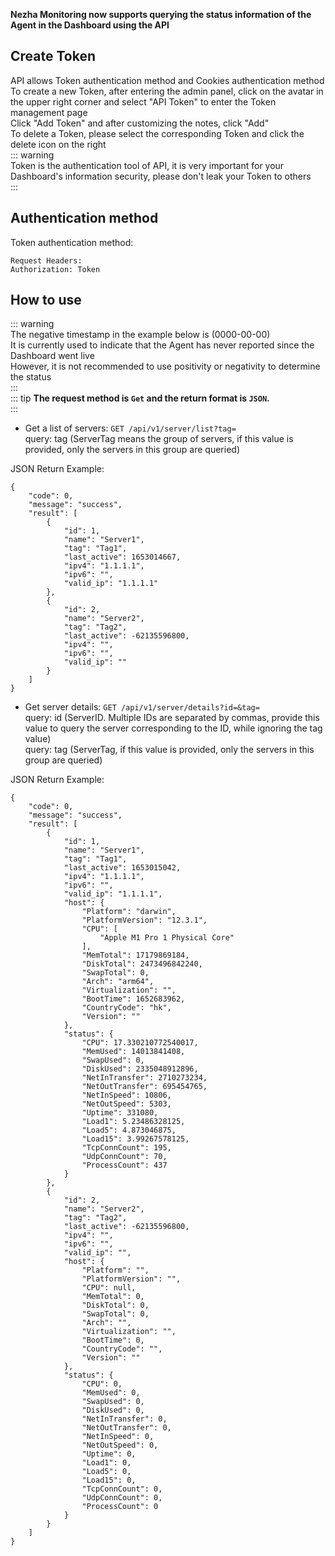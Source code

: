**Nezha Monitoring now supports querying the status information of the Agent in the Dashboard using the API**  

## Create Token
API allows Token authentication method and Cookies authentication method   
To create a new Token, after entering the admin panel, click on the avatar in the upper right corner and select "API Token" to enter the Token management page    
Click "Add Token" and after customizing the notes, click "Add"  
To delete a Token, please select the corresponding Token and click the delete icon on the right  
::: warning  
Token is the authentication tool of API, it is very important for your Dashboard's information security, please don't leak your Token to others  
:::

## Authentication method
Token authentication method:  
```  
Request Headers:  
Authorization: Token
```  
## How to use    
::: warning  
The negative timestamp in the example below is (0000-00-00)  
It is currently used to indicate that the Agent has never reported since the Dashboard went live  
However, it is not recommended to use positivity or negativity to determine the status  
:::  
::: tip
**The request method is `Get` and the return format is `JSON`.**  
:::
+ Get a list of servers: `GET /api/v1/server/list?tag=`  
query: tag (ServerTag means the group of servers, if this value is provided, only the servers in this group are queried)   

JSON Return Example:
```
{
    "code": 0,
    "message": "success",
    "result": [
        {
            "id": 1,
            "name": "Server1",
            "tag": "Tag1",
            "last_active": 1653014667,
            "ipv4": "1.1.1.1",
            "ipv6": "",
            "valid_ip": "1.1.1.1"
        },
        {
            "id": 2,
            "name": "Server2",
            "tag": "Tag2",
            "last_active": -62135596800,
            "ipv4": "",
            "ipv6": "",
            "valid_ip": ""
        }
    ]
}
```  
  
+ Get server details: `GET /api/v1/server/details?id=&tag=`  
query: id (ServerID. Multiple IDs are separated by commas, provide this value to query the server corresponding to the ID, while ignoring the tag value)  
query: tag (ServerTag, if this value is provided, only the servers in this group are queried)  

JSON Return Example:
```
{
    "code": 0,
    "message": "success",
    "result": [
        {
            "id": 1,
            "name": "Server1",
            "tag": "Tag1",
            "last_active": 1653015042,
            "ipv4": "1.1.1.1",
            "ipv6": "",
            "valid_ip": "1.1.1.1",
            "host": {
                "Platform": "darwin",
                "PlatformVersion": "12.3.1",
                "CPU": [
                    "Apple M1 Pro 1 Physical Core"
                ],
                "MemTotal": 17179869184,
                "DiskTotal": 2473496842240,
                "SwapTotal": 0,
                "Arch": "arm64",
                "Virtualization": "",
                "BootTime": 1652683962,
                "CountryCode": "hk",
                "Version": ""
            },
            "status": {
                "CPU": 17.330210772540017,
                "MemUsed": 14013841408,
                "SwapUsed": 0,
                "DiskUsed": 2335048912896,
                "NetInTransfer": 2710273234,
                "NetOutTransfer": 695454765,
                "NetInSpeed": 10806,
                "NetOutSpeed": 5303,
                "Uptime": 331080,
                "Load1": 5.23486328125,
                "Load5": 4.873046875,
                "Load15": 3.99267578125,
                "TcpConnCount": 195,
                "UdpConnCount": 70,
                "ProcessCount": 437
            }
        },
        {
            "id": 2,
            "name": "Server2",
            "tag": "Tag2",
            "last_active": -62135596800,
            "ipv4": "",
            "ipv6": "",
            "valid_ip": "",
            "host": {
                "Platform": "",
                "PlatformVersion": "",
                "CPU": null,
                "MemTotal": 0,
                "DiskTotal": 0,
                "SwapTotal": 0,
                "Arch": "",
                "Virtualization": "",
                "BootTime": 0,
                "CountryCode": "",
                "Version": ""
            },
            "status": {
                "CPU": 0,
                "MemUsed": 0,
                "SwapUsed": 0,
                "DiskUsed": 0,
                "NetInTransfer": 0,
                "NetOutTransfer": 0,
                "NetInSpeed": 0,
                "NetOutSpeed": 0,
                "Uptime": 0,
                "Load1": 0,
                "Load5": 0,
                "Load15": 0,
                "TcpConnCount": 0,
                "UdpConnCount": 0,
                "ProcessCount": 0
            }
        }
    ]
}
```
